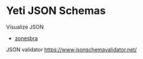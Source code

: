 # Yeti JSON Schemas

Visualize JSON

- [zonesbra](https://json-schema.app/view/%23?url=https://raw.githubusercontent.com/iamvdo/yeti-json-schema/main/zonesbra.json?token=AAJTX4ND353XQV5FOQURQ6TBAO5LK)

JSON validator https://www.jsonschemavalidator.net/
